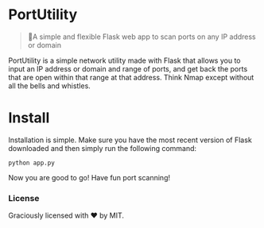 # PortUtility
>🚢A simple and flexible Flask web app to scan ports on any IP address or domain

PortUtility is a simple network utility made with Flask that allows you to input an IP address or domain and range of ports, and get back the ports that are open within that range at that address. Think Nmap except without all the bells and whistles. 

# Install
Installation is simple. Make sure you have the most recent version of Flask downloaded and then simply run the following command:
```shell
python app.py
```
Now you are good to go! Have fun port scanning!

### License

Graciously licensed with ❤️ by MIT.
